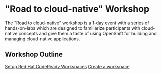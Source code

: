 # "Road to cloud-native" Workshop

The "Road to cloud-native" workshop is a 1-day event with a series of hands-on-labs which are designed to familiarize participants with cloud-native concepts and give them a taste of using OpenShift for building and managing cloud-native applications.

## Workshop Outline

[Setup Red Hat CodeReady Workspaces](docs/setup.md)
[Create a workspace](docs/workspace.md)